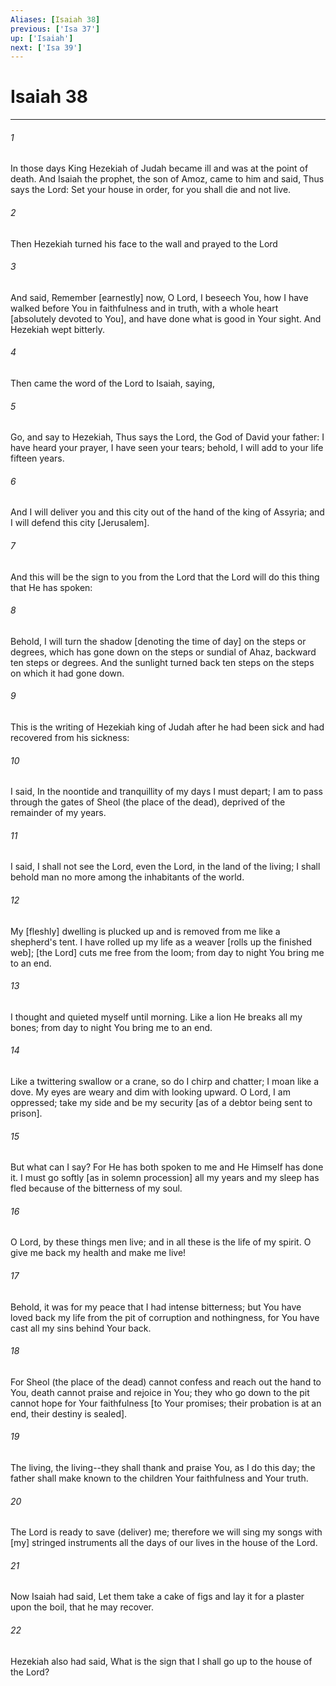 ```yaml
---
Aliases: [Isaiah 38]
previous: ['Isa 37']
up: ['Isaiah']
next: ['Isa 39']
---
```

# Isaiah 38

***














###### 1 






In those days King Hezekiah of Judah became ill and was at the point of death. And Isaiah the prophet, the son of Amoz, came to him and said, Thus says the Lord: Set your house in order, for you shall die and not live. 













###### 2 






Then Hezekiah turned his face to the wall and prayed to the Lord 













###### 3 






And said, Remember [earnestly] now, O Lord, I beseech You, how I have walked before You in faithfulness and in truth, with a whole heart [absolutely devoted to You], and have done what is good in Your sight. And Hezekiah wept bitterly. 













###### 4 






Then came the word of the Lord to Isaiah, saying, 













###### 5 






Go, and say to Hezekiah, Thus says the Lord, the God of David your father: I have heard your prayer, I have seen your tears; behold, I will add to your life fifteen years. 













###### 6 






And I will deliver you and this city out of the hand of the king of Assyria; and I will defend this city [Jerusalem]. 













###### 7 






And this will be the sign to you from the Lord that the Lord will do this thing that He has spoken: 













###### 8 






Behold, I will turn the shadow [denoting the time of day] on the steps or degrees, which has gone down on the steps or sundial of Ahaz, backward ten steps or degrees. And the sunlight turned back ten steps on the steps on which it had gone down. 













###### 9 






This is the writing of Hezekiah king of Judah after he had been sick and had recovered from his sickness: 













###### 10 






I said, In the noontide and tranquillity of my days I must depart; I am to pass through the gates of Sheol (the place of the dead), deprived of the remainder of my years. 













###### 11 






I said, I shall not see the Lord, even the Lord, in the land of the living; I shall behold man no more among the inhabitants of the world. 













###### 12 






My [fleshly] dwelling is plucked up and is removed from me like a shepherd's tent. I have rolled up my life as a weaver [rolls up the finished web]; [the Lord] cuts me free from the loom; from day to night You bring me to an end. 













###### 13 






I thought and quieted myself until morning. Like a lion He breaks all my bones; from day to night You bring me to an end. 













###### 14 






Like a twittering swallow or a crane, so do I chirp and chatter; I moan like a dove. My eyes are weary and dim with looking upward. O Lord, I am oppressed; take my side and be my security [as of a debtor being sent to prison]. 













###### 15 






But what can I say? For He has both spoken to me and He Himself has done it. I must go softly [as in solemn procession] all my years and my sleep has fled because of the bitterness of my soul. 













###### 16 






O Lord, by these things men live; and in all these is the life of my spirit. O give me back my health and make me live! 













###### 17 






Behold, it was for my peace that I had intense bitterness; but You have loved back my life from the pit of corruption and nothingness, for You have cast all my sins behind Your back. 













###### 18 






For Sheol (the place of the dead) cannot confess and reach out the hand to You, death cannot praise and rejoice in You; they who go down to the pit cannot hope for Your faithfulness [to Your promises; their probation is at an end, their destiny is sealed]. 













###### 19 






The living, the living--they shall thank and praise You, as I do this day; the father shall make known to the children Your faithfulness and Your truth. 













###### 20 






The Lord is ready to save (deliver) me; therefore we will sing my songs with [my] stringed instruments all the days of our lives in the house of the Lord. 













###### 21 






Now Isaiah had said, Let them take a cake of figs and lay it for a plaster upon the boil, that he may recover. 













###### 22 






Hezekiah also had said, What is the sign that I shall go up to the house of the Lord?
